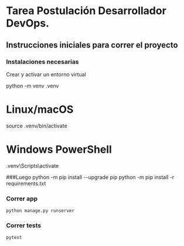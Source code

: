 # Tarea Postulación Desarrollador DevOps.

## Instrucciones iniciales para correr el proyecto

### Instalaciones necesarias

Crear y activar un entorno virtual

python -m venv .venv
# Linux/macOS
source .venv/bin/activate
# Windows PowerShell
.venv\Scripts\activate

###Luego
python -m pip install --upgrade pip
python -m pip install -r requirements.txt

### Correr app
```
python manage.py runserver
```

### Correr tests
```
pytest
```

